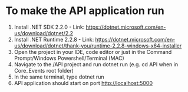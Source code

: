 # To make the API application run

1. Install .NET SDK 2.2.0 - Link: <https://dotnet.microsoft.com/en-us/download/dotnet/2.2>
2. Install .NET Runtime 2.2.8 - Link: <https://dotnet.microsoft.com/en-us/download/dotnet/thank-you/runtime-2.2.8-windows-x64-installer>
3. Open the project in your IDE, code editor or just in the Command Prompt/Windows Powershell/Terminal (MAC)
4. Navigate to the /API project and run dotnet run (e.g. cd API when in Core_Events root folder)
5. In the same terminal, type dotnet run
6. API application should start on port <http://localhost:5000>
